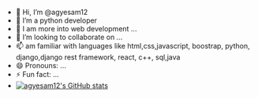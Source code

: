 - 👋 Hi, I’m @agyesam12
- 👀 I’m a python developer
- 🌱 I am more into web development ...
- 💞️ I’m looking to collaborate on ...
- 📫 am familiar with languages like html,css,javascript, boostrap, python, django,django rest framework, react, c++, sql,java
- 😄 Pronouns: ...
- ⚡ Fun fact: ...
- [![agyesam12's GitHub stats](https://github-readme-stats.vercel.app/api?username=agyesam12)](https://github.com/agyesam12/github-readme-stats)

<!---
agyesam12/agyesam12 is a ✨ special ✨ repository because its `README.md` (this file) appears on your GitHub profile.
You can click the Preview link to take a look at your changes.
--->

